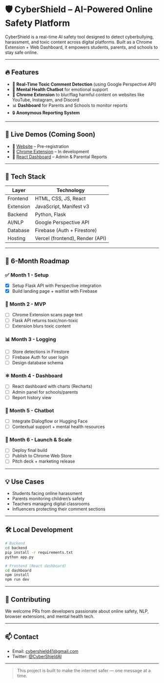 # 🛡️ CyberShield – AI-Powered Online Safety Platform

CyberShield is a real-time AI safety tool designed to detect cyberbullying, harassment, and toxic content across digital platforms. Built as a Chrome Extension + Web Dashboard, it empowers students, parents, and schools to stay safe online.

---

## 🔥 Features
- 🚫 **Real-Time Toxic Comment Detection** (using Google Perspective API)
- 🧠 **Mental Health Chatbot** for emotional support
- 🧩 **Chrome Extension** to blur/flag harmful content on websites like YouTube, Instagram, and Discord
- 📊 **Dashboard** for Parents and Schools to monitor reports
- 🔒 **Anonymous Reporting System**

---

## 🚀 Live Demos (Coming Soon)
- 🔗 [Website](#) – Pre-registration
- 🔗 [Chrome Extension](#) – In development
- 🔗 [React Dashboard](#) – Admin & Parental Reports

---

## 🧱 Tech Stack
| Layer         | Technology               |
|---------------|---------------------------|
| Frontend      | HTML, CSS, JS, React      |
| Extension     | JavaScript, Manifest v3   |
| Backend       | Python, Flask             |
| AI/NLP        | Google Perspective API    |
| Database      | Firebase (Auth + Firestore) |
| Hosting       | Vercel (frontend), Render (API) |

---

## 📅 6-Month Roadmap

### ✅ Month 1 - Setup
- [x] Setup Flask API with Perspective integration
- [x] Build landing page + waitlist with Firebase

### 🧩 Month 2 - MVP
- [ ] Chrome Extension scans page text
- [ ] Flask API returns toxic/non-toxic
- [ ] Extension blurs toxic content

### 📊 Month 3 - Logging
- [ ] Store detections in Firestore
- [ ] Firebase Auth for user login
- [ ] Design database schema

### ⚛️ Month 4 - Dashboard
- [ ] React dashboard with charts (Recharts)
- [ ] Admin panel for schools/parents
- [ ] Report history view

### 🧠 Month 5 - Chatbot
- [ ] Integrate Dialogflow or Hugging Face
- [ ] Contextual support + mental health resources

### 🚀 Month 6 - Launch & Scale
- [ ] Deploy final build
- [ ] Publish to Chrome Web Store
- [ ] Pitch deck + marketing release

---

## 💡 Use Cases
- Students facing online harassment
- Parents monitoring children’s safety
- Teachers managing digital classrooms
- Influencers protecting their comment sections

---

## 🛠️ Local Development
```bash
# Backend
cd backend
pip install -r requirements.txt
python app.py

# Frontend (React dashboard)
cd dashboard
npm install
npm run dev
```

---

## 🧠 Contributing
We welcome PRs from developers passionate about online safety, NLP, browser extensions, and mental health tech.

---

## 📫 Contact
- Email: cybershield41@gmail.com
- Twitter: [@CyberShieldAI](https://x.com/cybershield41)

---

> This project is built to make the internet safer — one message at a time.

